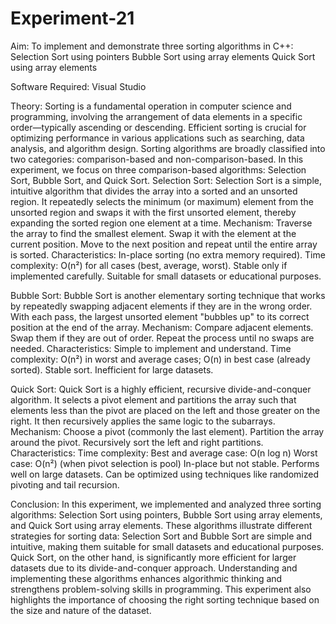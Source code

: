 # Experiment-21
Aim: To implement and demonstrate three sorting algorithms in C++: Selection Sort using pointers Bubble Sort using array elements Quick Sort using array elements

Software Required: Visual Studio

Theory: Sorting is a fundamental operation in computer science and programming, involving the arrangement of data elements in a specific order—typically ascending or descending. Efficient sorting is crucial for optimizing performance in various applications such as searching, data analysis, and algorithm design. Sorting algorithms are broadly classified into two categories: comparison-based and non-comparison-based. In this experiment, we focus on three comparison-based algorithms: Selection Sort, Bubble Sort, and Quick Sort. Selection Sort: Selection Sort is a simple, intuitive algorithm that divides the array into a sorted and an unsorted region. It repeatedly selects the minimum (or maximum) element from the unsorted region and swaps it with the first unsorted element, thereby expanding the sorted region one element at a time. Mechanism: Traverse the array to find the smallest element. Swap it with the element at the current position. Move to the next position and repeat until the entire array is sorted. Characteristics: In-place sorting (no extra memory required). Time complexity: O(n²) for all cases (best, average, worst). Stable only if implemented carefully. Suitable for small datasets or educational purposes.

Bubble Sort: Bubble Sort is another elementary sorting technique that works by repeatedly swapping adjacent elements if they are in the wrong order. With each pass, the largest unsorted element "bubbles up" to its correct position at the end of the array. Mechanism: Compare adjacent elements. Swap them if they are out of order. Repeat the process until no swaps are needed. Characteristics: Simple to implement and understand. Time complexity: O(n²) in worst and average cases; O(n) in best case (already sorted). Stable sort. Inefficient for large datasets.

Quick Sort: Quick Sort is a highly efficient, recursive divide-and-conquer algorithm. It selects a pivot element and partitions the array such that elements less than the pivot are placed on the left and those greater on the right. It then recursively applies the same logic to the subarrays. Mechanism: Choose a pivot (commonly the last element). Partition the array around the pivot. Recursively sort the left and right partitions. Characteristics: Time complexity: Best and average case: O(n log n) Worst case: O(n²) (when pivot selection is pool) In-place but not stable. Performs well on large datasets. Can be optimized using techniques like randomized pivoting and tail recursion.

Conclusion: In this experiment, we implemented and analyzed three sorting algorithms: Selection Sort using pointers, Bubble Sort using array elements, and Quick Sort using array elements. These algorithms illustrate different strategies for sorting data: Selection Sort and Bubble Sort are simple and intuitive, making them suitable for small datasets and educational purposes. Quick Sort, on the other hand, is significantly more efficient for larger datasets due to its divide-and-conquer approach. Understanding and implementing these algorithms enhances algorithmic thinking and strengthens problem-solving skills in programming. This experiment also highlights the importance of choosing the right sorting technique based on the size and nature of the dataset.
